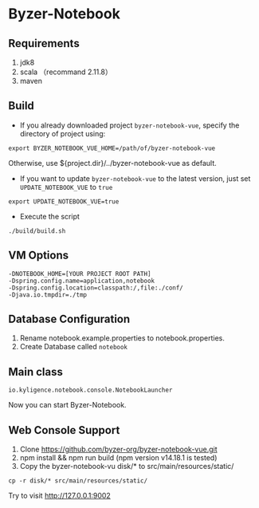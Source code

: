 # Byzer-Notebook


## Requirements

1. jdk8
2. scala （recommand 2.11.8）
3. maven

## Build
* If you already downloaded project `byzer-notebook-vue`, specify the directory of project using:
```shell
export BYZER_NOTEBOOK_VUE_HOME=/path/of/byzer-notebook-vue
```
Otherwise, use ${project.dir}/../byzer-notebook-vue as default.

* If you want to update `byzer-notebook-vue` to the latest version, just set `UPDATE_NOTEBOOK_VUE` to `true`
```shell
export UPDATE_NOTEBOOK_VUE=true
```

* Execute the script
```shell
./build/build.sh
```

## VM Options

```
-DNOTEBOOK_HOME=[YOUR PROJECT ROOT PATH]
-Dspring.config.name=application,notebook
-Dspring.config.location=classpath:/,file:./conf/
-Djava.io.tmpdir=./tmp
```

## Database Configuration

1. Rename notebook.example.properties to notebook.properties.
2. Create Database called `notebook`


## Main class

```
io.kyligence.notebook.console.NotebookLauncher
```

Now you can start Byzer-Notebook.

## Web Console Support

1. Clone https://github.com/byzer-org/byzer-notebook-vue.git
2. npm install && npm run build  (npm version v14.18.1 is tested)
3. Copy the byzer-notebook-vu disk/* to src/main/resources/static/

```
cp -r disk/* src/main/resources/static/
```

Try to visit http://127.0.0.1:9002
